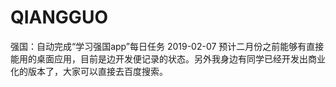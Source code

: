 # QIANGGUO
强国：自动完成“学习强国app”每日任务
2019-02-07
预计二月份之前能够有直接能用的桌面应用，目前是边开发便记录的状态。另外我身边有同学已经开发出商业化的版本了，大家可以直接去百度搜索。
